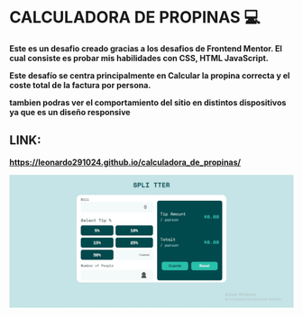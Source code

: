 # CALCULADORA DE PROPINAS 💻

**Este es un desafio creado gracias a los desafios de Frontend Mentor. El cual consiste es probar mis habilidades con CSS, HTML JavaScript.**

**Este desafío se centra principalmente en Calcular la propina correcta y el coste total de la factura por persona.**

**tambien podras ver el comportamiento del sitio en distintos dispositivos ya que es un diseño responsive**

## LINK: 
**https://leonardo291024.github.io/calculadora_de_propinas/**

![Portada](./images/calculadoraDePropinas.jpg)
